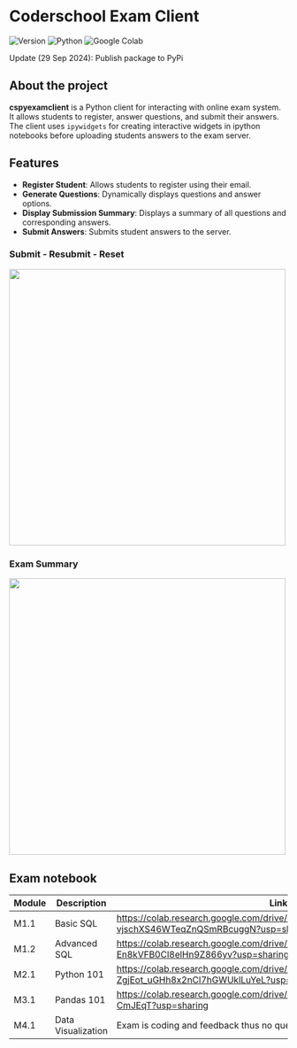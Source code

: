 # Coderschool Exam Client

![Version](https://img.shields.io/badge/Latest%20Version-v0.0.3-%2300b4d8.svg?&style=for-the-badge&logo=git&logoColor=white)
![Python](https://img.shields.io/badge/Python-%230096c7.svg?&style=for-the-badge&logo=python&logoColor=white)
![Google Colab](https://img.shields.io/badge/Google%20Colab-4285F4?style=for-the-badge&logo=googledrive&logoColor=white)

Update (29 Sep 2024): Publish package to PyPi

## About the project
**cspyexamclient** is a Python client for interacting with online exam system. It allows students to register, answer questions, and submit their answers. The client uses `ipywidgets` for creating interactive widgets in ipython notebooks before uploading students answers to the exam server.

## Features

- **Register Student**: Allows students to register using their email.
- **Generate Questions**: Dynamically displays questions and answer options.
- **Display Submission Summary**: Displays a summary of all questions and corresponding answers.
- **Submit Answers**: Submits student answers to the server.

### Submit - Resubmit - Reset

<img width="500" src="assets/test_submission.gif">

### Exam Summary

<img width="500" src="assets/exam_summary.png">

## Exam notebook
| Module       | Description       | Link                                                                                  |
|--------------|-------------------|---------------------------------------------------------------------------------------|
| M1.1         | Basic SQL         | https://colab.research.google.com/drive/1E3sppN-vjschXS46WTeqZnQSmRBcuggN?usp=sharing |
| M1.2         | Advanced SQL      | https://colab.research.google.com/drive/1i-aGTjpXL-En8kVFB0Cl8elHn9Z866yv?usp=sharing |
| M2.1         | Python 101        | https://colab.research.google.com/drive/1zX-ZgjEot_uGHh8x2nCl7hGWUklLuYeL?usp=sharing |
| M3.1         | Pandas 101        | https://colab.research.google.com/drive/143rJnko61nMUGGwMccgxaBJRA-CmJEqT?usp=sharing |
| M4.1         | Data Visualization| Exam is coding and feedback thus no questions generation needed                       |